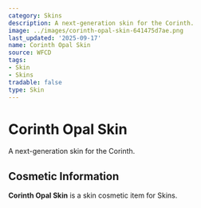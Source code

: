 ```yaml
---
category: Skins
description: A next-generation skin for the Corinth.
image: ../images/corinth-opal-skin-641475d7ae.png
last_updated: '2025-09-17'
name: Corinth Opal Skin
source: WFCD
tags:
- Skin
- Skins
tradable: false
type: Skin
---
```


# Corinth Opal Skin

A next-generation skin for the Corinth.

## Cosmetic Information

**Corinth Opal Skin** is a skin cosmetic item for Skins.

